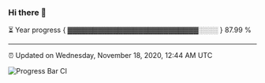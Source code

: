### Hi there 👋

⏳ Year progress { ▓▓▓▓▓▓▓▓▓▓▓▓▓▓▓▓▓▓▓▓▓▓▓▓▓▓░░░░ } 87.99 %

---

⏰ Updated on Wednesday, November 18, 2020, 12:44 AM UTC

![Progress Bar CI](https://github.com/arthurbuhl/arthurbuhl/workflows/Progress%20Bar%20CI/badge.svg)
